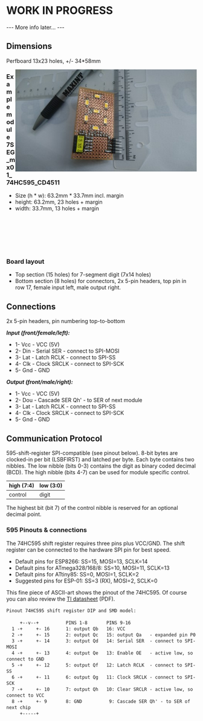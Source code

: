 # WORK IN PROGRESS 

--- More info later... ---


## Dimensions
Perfboard 13x23 holes, +/- 34*58mm

[<img align="right" src="https://github.com/maxint-rd/YT_7-seg_modules/blob/master/images/7SEG_mx01_74HC595_CD4511_front_480.jpg" width=480>](https://github.com/maxint-rd/YT_7-seg_modules/blob/master/images/7SEG_mx01_74HC595_CD4511_front.jpg)
### Example module 7SEG_mx01_74HC595_CD4511
 - Size (h * w): 63.2mm * 33.7mm incl. margin 
 - height: 63.2mm, 23 holes + margin
 - width: 33.7mm, 13 holes + margin
 
&nbsp;<br>
&nbsp;<br>
&nbsp;<br>
&nbsp;<br>
&nbsp;<br>

### Board layout
 - Top section (15 holes) for 7-segment digit (7x14 holes) 
 - Bottom section (8 holes) for connectors, 2x 5-pin headers, top pin in row 17, female input left, male output right.

## Connections
2x 5-pin headers, pin numbering top-to-bottom

***Input (front/female/left):***
- 1- Vcc - VCC (5V)
- 2- Din - Serial SER  - connect to SPI-MOSI
- 3- Lat - Latch RCLK  - connect to SPI-SS
- 4- Clk - Clock SRCLK - connect to SPI-SCK
- 5- Gnd - GND

***Output (front/male/right):***
- 1- Vcc - VCC (5V)
- 2- Dou - Cascade SER Qh' - to SER of next module
- 3- Lat - Latch RCLK  - connect to SPI-SS
- 4- Clk - Clock SRCLK - connect to SPI-SCK
- 5- Gnd - GND

## Communication Protocol
595-shift-register SPI-compatible (see pinout below).
8-bit bytes are clocked-in per bit (LSBFIRST) and latched per byte.
Each byte contains two nibbles. The low nibble (bits 0-3) contains the digit as binary coded decimal (BCD). The high nibble (bits 4-7) can be used for module specific control.

high (7:4) | low (3:0)
----|----
control | digit

The highest bit (bit 7) of the control nibble is reserved for an optional decimal point.

### 595 Pinouts & connections
The 74HC595 shift register requires three pins plus VCC/GND.
The shift register can be connected to the hardware SPI pin for best speed.
- Default pins for ESP8266:   SS=15, MOSI=13, SCLK=14
- Default pins for ATmega328/168/8: SS=10, MOSI=11, SCLK=13
- Default pins for ATtiny85:  SS=0, MOSI=1, SCLK=2
- Suggested pins for ESP-01: SS=3 (RX), MOSI=2, SCLK=0

This fine piece of ASCII-art shows the pinout of the 74HC595. Of course you can also review the [TI datasheet](http://www.ti.com/lit/ds/symlink/sn74hc595.pdf) (PDF).
```
Pinout 74HC595 shift register DIP and SMD model:

     +--v--+          PINS 1-8       PINS 9-16
  1 -+     +- 16      1: output Qb   16: VCC
  2 -+     +- 15      2: output Qc   15: output Qa   - expanded pin P0
  3 -+     +- 14      3: output Qd   14: Serial SER  - connect to SPI-MOSI
  4 -+     +- 13      4: output Qe   13: Enable OE   - active low, so connect to GND
  5 -+     +- 12      5: output Qf   12: Latch RCLK  - connect to SPI-SS
  6 -+     +- 11      6: output Qg   11: Clock SRCLK - connect to SPI-SCK
  7 -+     +- 10      7: output Qh   10: Clear SRCLR - active low, so connect to VCC
  8 -+     +- 9       8: GND          9: Cascade SER Qh' - to SER of next chip
     +-----+
```
